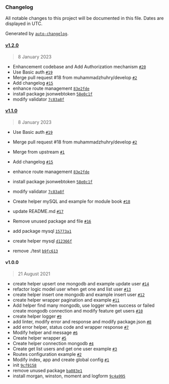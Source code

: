 ### Changelog

All notable changes to this project will be documented in this file. Dates are displayed in UTC.

Generated by [`auto-changelog`](https://github.com/CookPete/auto-changelog).

#### [v1.2.0](https://github.com/bukusaku/exbase/compare/v1.1.0...v1.2.0)

> 8 January 2023

- Enhancement codebase and Add Authorization mechanism [`#20`](https://github.com/bukusaku/exbase/pull/20)
- Use Basic auth [`#19`](https://github.com/bukusaku/exbase/pull/19)
- Merge pull request #18 from muhammadzhuhry/develop [`#2`](https://github.com/bukusaku/exbase/pull/2)
- Add changelog [`#15`](https://github.com/bukusaku/exbase/pull/15)
- enhance route management [`83e2fde`](https://github.com/bukusaku/exbase/commit/83e2fde584f608c4a6db60738961eacb25d03338)
- install package jsonwebtoken [`58e0c1f`](https://github.com/bukusaku/exbase/commit/58e0c1f9f56cc573de7f1a38d5a1429e23370544)
- modify validator [`7c83a8f`](https://github.com/bukusaku/exbase/commit/7c83a8ff80427c1a0079a2f709f583f8171174bc)

#### [v1.1.0](https://github.com/bukusaku/exbase/compare/v1.0.0...v1.1.0)

> 8 January 2023

- Use Basic auth [`#19`](https://github.com/muhammadzhuhry/exbase/pull/19)
- Merge pull request #18 from muhammadzhuhry/develop [`#2`](https://github.com/muhammadzhuhry/exbase/pull/2)
- Merge from upstream [`#1`](https://github.com/muhammadzhuhry/exbase/pull/1)
- Add changelog [`#15`](https://github.com/muhammadzhuhry/exbase/pull/15)
- enhance route management [`83e2fde`](https://github.com/muhammadzhuhry/exbase/commit/83e2fde584f608c4a6db60738961eacb25d03338)
- install package jsonwebtoken [`58e0c1f`](https://github.com/muhammadzhuhry/exbase/commit/58e0c1f9f56cc573de7f1a38d5a1429e23370544)
- modify validator [`7c83a8f`](https://github.com/muhammadzhuhry/exbase/commit/7c83a8ff80427c1a0079a2f709f583f8171174bc)

- Create helper mySQL and example for module book [`#18`](https://github.com/bukusaku/exbase/pull/18)
- update README.md [`#17`](https://github.com/bukusaku/exbase/pull/17)
- Remove unused package and file [`#16`](https://github.com/bukusaku/exbase/pull/16)
- add package mysql [`15773a1`](https://github.com/bukusaku/exbase/commit/15773a1f892dc10fa528ab5cab453149848bf204)
- create helper mysql [`d12366f`](https://github.com/bukusaku/exbase/commit/d12366f0bc6e4bf35cfccb985a9766e1085551d0)
- remove ./test [`b9fc613`](https://github.com/bukusaku/exbase/commit/b9fc613d367f24f897c4f9157f0c6f091f62cb79)

#### v1.0.0

> 21 August 2021

- create helper upsert one mongodb and example update user [`#14`](https://github.com/bukusaku/exbase/pull/14)
- refactor logic model user when get one and list user [`#13`](https://github.com/bukusaku/exbase/pull/13)
- create helper insert one mongodb and example insert user [`#12`](https://github.com/bukusaku/exbase/pull/12)
- create helper wrapper pagination and example [`#11`](https://github.com/bukusaku/exbase/pull/11)
- Add helper find many mongodb, use logger when success or failed create mongodb connection and modify feature get users [`#10`](https://github.com/bukusaku/exbase/pull/10)
- create helper logger [`#9`](https://github.com/bukusaku/exbase/pull/9)
- add linter, modify error and response and modify package.json [`#8`](https://github.com/bukusaku/exbase/pull/8)
- add error helper, status code and wrapper response [`#7`](https://github.com/bukusaku/exbase/pull/7)
- Modify helper and message [`#6`](https://github.com/bukusaku/exbase/pull/6)
- Create helper wrapper [`#5`](https://github.com/bukusaku/exbase/pull/5)
- Create helper connection mongodb [`#4`](https://github.com/bukusaku/exbase/pull/4)
- Create get list users and get one user example [`#3`](https://github.com/bukusaku/exbase/pull/3)
- Routes configuration example [`#2`](https://github.com/bukusaku/exbase/pull/2)
- Modify index, app and create global config [`#1`](https://github.com/bukusaku/exbase/pull/1)
- init [`9cf9158`](https://github.com/bukusaku/exbase/commit/9cf9158e1ee66c36577877ae027caf198c61266b)
- remove unused package [`ba083e1`](https://github.com/bukusaku/exbase/commit/ba083e1557dface7707d16e11e5cdbebce2ff5e5)
- install morgan, winston, moment and logform [`9c4a995`](https://github.com/bukusaku/exbase/commit/9c4a995f79d2753bb5ae1f0a0172cd83035079c9)
